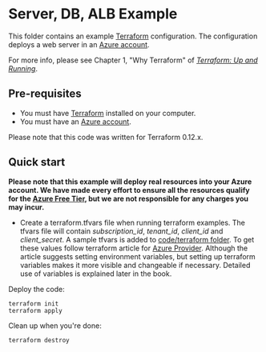 # Server, DB, ALB Example

This folder contains an example [Terraform](https://www.terraform.io/) configuration. The configuration 
deploys a web server in an [Azure account](https://azure.microsoft.com/en-us/). 

For more info, please see Chapter 1, "Why Terraform" of *[Terraform: Up and Running](http://www.terraformupandrunning.com)*.

## Pre-requisites

* You must have [Terraform](https://www.terraform.io/) installed on your computer. 
* You must have an [Azure account](https://azure.microsoft.com/en-us/).

Please note that this code was written for Terraform 0.12.x.

## Quick start

**Please note that this example will deploy real resources into your Azure account. We have made every effort to ensure 
all the resources qualify for the [Azure Free Tier](https://azure.microsoft.com/en-ca/free/), but we are not responsible for any
charges you may incur.** 

* Create a terraform.tfvars file when running terraform examples. The tfvars file will contain *subscription_id*, *tenant_id*, *client_id* and *client_secret*. A sample tfvars is added to [code/terraform folder](../..). To get these values follow terraform article for
  [Azure Provider](https://www.terraform.io/docs/providers/azurerm/guides/service_principal_client_secret.html). Although the article suggests setting environment variables, but setting up terraform variables makes it more visible and changeable if necessary. Detailed use of variables is explained later in the book.

Deploy the code:

```
terraform init
terraform apply
```

Clean up when you're done:

```
terraform destroy
```
